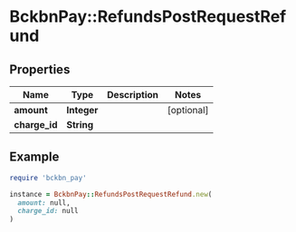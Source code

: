 # BckbnPay::RefundsPostRequestRefund

## Properties

| Name | Type | Description | Notes |
| ---- | ---- | ----------- | ----- |
| **amount** | **Integer** |  | [optional] |
| **charge_id** | **String** |  |  |

## Example

```ruby
require 'bckbn_pay'

instance = BckbnPay::RefundsPostRequestRefund.new(
  amount: null,
  charge_id: null
)
```

